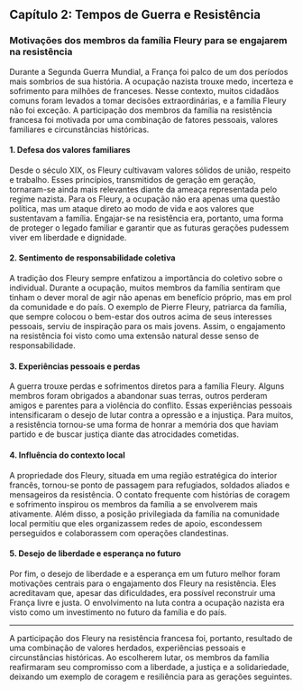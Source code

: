 
## Capítulo 2: Tempos de Guerra e Resistência

### Motivações dos membros da família Fleury para se engajarem na resistência

Durante a Segunda Guerra Mundial, a França foi palco de um dos períodos mais sombrios de sua história. A ocupação nazista trouxe medo, incerteza e sofrimento para milhões de franceses. Nesse contexto, muitos cidadãos comuns foram levados a tomar decisões extraordinárias, e a família Fleury não foi exceção. A participação dos membros da família na resistência francesa foi motivada por uma combinação de fatores pessoais, valores familiares e circunstâncias históricas.

#### 1. Defesa dos valores familiares

Desde o século XIX, os Fleury cultivavam valores sólidos de união, respeito e trabalho. Esses princípios, transmitidos de geração em geração, tornaram-se ainda mais relevantes diante da ameaça representada pelo regime nazista. Para os Fleury, a ocupação não era apenas uma questão política, mas um ataque direto ao modo de vida e aos valores que sustentavam a família. Engajar-se na resistência era, portanto, uma forma de proteger o legado familiar e garantir que as futuras gerações pudessem viver em liberdade e dignidade.

#### 2. Sentimento de responsabilidade coletiva

A tradição dos Fleury sempre enfatizou a importância do coletivo sobre o individual. Durante a ocupação, muitos membros da família sentiram que tinham o dever moral de agir não apenas em benefício próprio, mas em prol da comunidade e do país. O exemplo de Pierre Fleury, patriarca da família, que sempre colocou o bem-estar dos outros acima de seus interesses pessoais, serviu de inspiração para os mais jovens. Assim, o engajamento na resistência foi visto como uma extensão natural desse senso de responsabilidade.

#### 3. Experiências pessoais e perdas

A guerra trouxe perdas e sofrimentos diretos para a família Fleury. Alguns membros foram obrigados a abandonar suas terras, outros perderam amigos e parentes para a violência do conflito. Essas experiências pessoais intensificaram o desejo de lutar contra a opressão e a injustiça. Para muitos, a resistência tornou-se uma forma de honrar a memória dos que haviam partido e de buscar justiça diante das atrocidades cometidas.

#### 4. Influência do contexto local

A propriedade dos Fleury, situada em uma região estratégica do interior francês, tornou-se ponto de passagem para refugiados, soldados aliados e mensageiros da resistência. O contato frequente com histórias de coragem e sofrimento inspirou os membros da família a se envolverem mais ativamente. Além disso, a posição privilegiada da família na comunidade local permitiu que eles organizassem redes de apoio, escondessem perseguidos e colaborassem com operações clandestinas.

#### 5. Desejo de liberdade e esperança no futuro

Por fim, o desejo de liberdade e a esperança em um futuro melhor foram motivações centrais para o engajamento dos Fleury na resistência. Eles acreditavam que, apesar das dificuldades, era possível reconstruir uma França livre e justa. O envolvimento na luta contra a ocupação nazista era visto como um investimento no futuro da família e do país.

---

A participação dos Fleury na resistência francesa foi, portanto, resultado de uma combinação de valores herdados, experiências pessoais e circunstâncias históricas. Ao escolherem lutar, os membros da família reafirmaram seu compromisso com a liberdade, a justiça e a solidariedade, deixando um exemplo de coragem e resiliência para as gerações seguintes.
```
